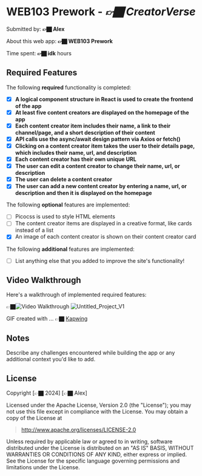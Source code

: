 # WEB103 Prework - *👉🏿 CreatorVerse*

Submitted by: **👉🏿 Alex**

About this web app: **👉🏿 WEB103 Prework**

Time spent: **👉🏿 idk** hours

## Required Features

The following **required** functionality is completed:

- [x] **A logical component structure in React is used to create the frontend of the app**
- [x] **At least five content creators are displayed on the homepage of the app**
- [x] **Each content creator item includes their name, a link to their channel/page, and a short description of their content**
- [x] **API calls use the async/await design pattern via Axios or fetch()**
- [x] **Clicking on a content creator item takes the user to their details page, which includes their name, url, and description**
- [x] **Each content creator has their own unique URL**
- [x] **The user can edit a content creator to change their name, url, or description**
- [x] **The user can delete a content creator**
- [x] **The user can add a new content creator by entering a name, url, or description and then it is displayed on the homepage**

The following **optional** features are implemented:

- [ ] Picocss is used to style HTML elements
- [ ] The content creator items are displayed in a creative format, like cards instead of a list
- [x] An image of each content creator is shown on their content creator card

The following **additional** features are implemented:

* [ ] List anything else that you added to improve the site's functionality!

## Video Walkthrough

Here's a walkthrough of implemented required features:

👉🏿<img src='http://i.imgur.com/link/to/your/gif/file.gif' title='Video Walkthrough' width='' alt='Video Walkthrough' />
![Untitled_Project_V1](https://github.com/getter111/WEB103-Prework/assets/92635104/8b68c246-55c6-4c23-9851-d8bbec9d31e0)

<!-- Replace this with whatever GIF tool you used! -->
GIF created with ...  👉🏿 [Kapwing](https://www.kapwing.com/)

## Notes

Describe any challenges encountered while building the app or any additional context you'd like to add.

## License

Copyright [👉🏿 2024] [👉🏿 Alex]

Licensed under the Apache License, Version 2.0 (the "License"); you may not use this file except in compliance with the License. You may obtain a copy of the License at

> http://www.apache.org/licenses/LICENSE-2.0

Unless required by applicable law or agreed to in writing, software distributed under the License is distributed on an "AS IS" BASIS, WITHOUT WARRANTIES OR CONDITIONS OF ANY KIND, either express or implied. See the License for the specific language governing permissions and limitations under the License.
